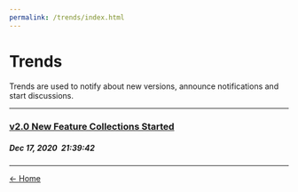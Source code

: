 ```yaml
---
permalink: /trends/index.html
---
```


# Trends
  
Trends are used to notify about new versions, announce notifications and start discussions.  
<hr />  

### [v2.0 New Feature Collections Started](./2020/12/t1.html)
##### Dec 17, 2020&ensp;21:39:42
<hr />  
  
[← Home](/)

